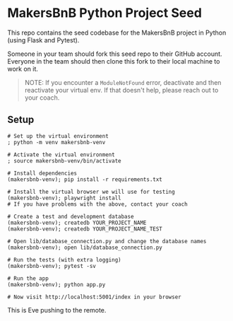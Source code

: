 # MakersBnB Python Project Seed

This repo contains the seed codebase for the MakersBnB project in Python (using 
Flask and Pytest).

Someone in your team should fork this seed repo to their GitHub account.
Everyone in the team should then clone this fork to their local machine to work on it.

> NOTE: If you encounter a `ModuleNotFound` error, deactivate and then reactivate your virtual env. If that doesn't help, please reach out to your coach.

## Setup

```shell
# Set up the virtual environment
; python -m venv makersbnb-venv

# Activate the virtual environment
; source makersbnb-venv/bin/activate 

# Install dependencies
(makersbnb-venv); pip install -r requirements.txt

# Install the virtual browser we will use for testing
(makersbnb-venv); playwright install
# If you have problems with the above, contact your coach

# Create a test and development database
(makersbnb-venv); createdb YOUR_PROJECT_NAME
(makersbnb-venv); createdb YOUR_PROJECT_NAME_TEST

# Open lib/database_connection.py and change the database names
(makersbnb-venv); open lib/database_connection.py

# Run the tests (with extra logging)
(makersbnb-venv); pytest -sv

# Run the app
(makersbnb-venv); python app.py

# Now visit http://localhost:5001/index in your browser
```

This is Eve pushing to the remote.